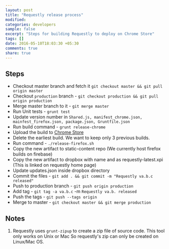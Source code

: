 ```yaml
---
layout: post
title: "Requestly release process"
modified:
categories: developers
sample: false
excerpt: "Steps for building Requestly to deploy on Chrome Store"
tags: []
date: 2016-05-10T18:03:30 +05:30
comments: true
share: true
---
```


## Steps

- Checkout master branch and fetch it `git checkout master && git pull origin master`
- Checkout `production` branch - `git checkout production && git pull origin production`
- Merge master branch to it - `git merge master`
- Run Unit tests - `grunt test`
- Update version number in `Shared.js, manifest_chrome.json, mainfest_firefox.json, package.json, Gruntfile.json`
- Run build command - `grunt release-chrome`
- Upload the build to [Chrome Store](https://chrome.google.com/webstore/developer/dashboard)
- Delete the earliest build. We want to keep only 3 previous builds.
- Run command - `./release-firefox.sh`
- Copy the new artifact to static-content repo (We currently host firefox builds on firebase)
- Copy the new artifact to dropbox with name and as requestly-latest.xpi (This is linked on requestly home page)
- Update updates.json inside dropbox directory
- Commit the files - `git add . && git commit -m "Requestly va.b.c released"`
- Push to production branch - `git push origin production`
- Add tag - `git tag -a va.b.c` -m `Requestly va.b. released`
- Push the tags - `git push --tags origin`
- Merge to master - `git checkout master && git merge production`

## Notes

1. Requestly uses `grunt-zipup` to create a zip file of source code. 
This tool only works on Unix or Mac So requestly's zip can only be created on Linux/Mac OS.
